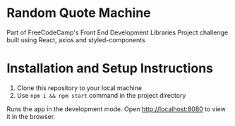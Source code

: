 # Random Quote Machine

Part of FreeCodeCamp's Front End Development Libraries Project challenge built
using React, axios and styled-components

# Installation and Setup Instructions

1. Clone this repository to your local machine
2. Use `npm i && npm start` command in the project directory

Runs the app in the development mode. Open
[http://localhost:8080](http://localhost:8080) to view it in the browser.
